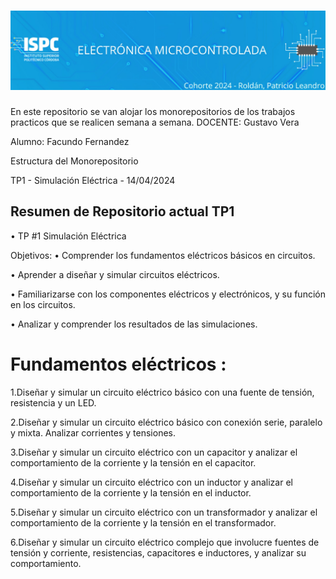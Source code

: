 # ![alt text](./rsc/img/Logo.png)

En este repositorio se van alojar los monorepositorios de los trabajos practicos que se realicen semana a semana.
DOCENTE: Gustavo Vera  

Alumno: Facundo Fernandez  

Estructura del Monorepositorio  

TP1 - Simulación Eléctrica - 14/04/2024

## Resumen de Repositorio actual TP1
• TP #1 Simulación Eléctrica

Objetivos:
• Comprender los fundamentos eléctricos básicos en circuitos.

• Aprender a diseñar y simular circuitos eléctricos.

• Familiarizarse con los componentes eléctricos y electrónicos, y su función en los circuitos.

• Analizar y comprender los resultados de las simulaciones.

# Fundamentos eléctricos :
1.Diseñar y simular un circuito eléctrico básico con una fuente de tensión, resistencia y un LED.  
 
2.Diseñar y simular un circuito eléctrico básico con conexión serie, paralelo y mixta. Analizar corrientes y tensiones.  

3.Diseñar y simular un circuito eléctrico con un capacitor y analizar el comportamiento de la corriente y la tensión en el capacitor.  
 
4.Diseñar y simular un circuito eléctrico con un inductor y analizar el comportamiento de la corriente y la tensión en el inductor.  

5.Diseñar y simular un circuito eléctrico con un transformador y analizar el comportamiento de la corriente y la tensión en el transformador.  

6.Diseñar y simular un circuito eléctrico complejo que involucre fuentes de tensión y corriente, resistencias, capacitores e inductores, y analizar su comportamiento.
